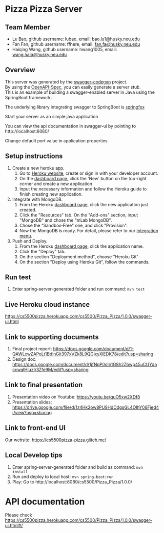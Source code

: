 # Pizza Pizza Server

## Team Member
* Lu Bao, github username: lubao, email: bao.lu1@husky.neu.edu
* Fan Fan, github username: ffhere, email: fan.fa@husky.neu.edu
* Haiqing Wang, github username: hwang1005, email: wang.haiq@husky.neu.edu

## Overview  
This server was generated by the [swagger-codegen](https://github.com/swagger-api/swagger-codegen) project.  
By using the [OpenAPI-Spec](https://github.com/swagger-api/swagger-core), you can easily generate a server stub.  
This is an example of building a swagger-enabled server in Java using the SpringBoot framework.  

The underlying library integrating swagger to SpringBoot is [springfox](https://github.com/springfox/springfox)  

Start your server as an simple java application  

You can view the api documentation in swagger-ui by pointing to  
http://localhost:8080/  

Change default port value in application.properties

## Setup instructions
1. Create a new heroku app. 
    1. Go to [Heroku website](https://dashboard.heroku.com/apps), create or sign in with your developer account.
    2. On the [dashboard page](https://dashboard.heroku.com/apps), click the 'New' button on the top-right corner and create a new application
    3. Input the necessary information and follow the Heroku guide to finish creating new application.
2. Integrate with MongoDB.
    1. From the Heroku [dashboard page](https://dashboard.heroku.com/apps), click the new application just created.
    2. Click the "Resources" tab. On the "Add-ons" section, input "MongoDB" and chose the "mLab MongoDB". 
    3. Chose the "Sandbox-Free" one, and click "Provision".
    4. Now the MongoDB is ready. For detail, please refer to our [integration menu](https://drive.google.com/file/d/1t-NGswKJuKyeh8JcYwNaUFvojBf1FSiW/view?usp=sharing).
3. Push and Deploy.
    1. From the Heroku [dashboard page](https://dashboard.heroku.com/apps), click the application name.
    2. Click the "Deploy" tab.
    3. On the section "Deployment method", choose "Heroku Git"
    4. On the section "Deploy using Heroku Git", follow the commands. 

## Run test
1. Enter spring-server-generated folder and run command: `mvn test`

## Live Heroku cloud instance
https://cs5500pizza.herokuapp.com/cs5500/Pizza_Pizza/1.0.0/swagger-ui.html

## Link to supporting documents
1. Final project report: https://docs.google.com/document/d/1-QAWLcwZAPoLt1BdlnGit397xVZk8L9QGixyXlEDK78/edit?usp=sharing
2. Design doc: https://docs.google.com/document/d/1jfNpP0dIn1G8h2Zbwp45uCUYdaccwqIHluzIr3Zfe9M/edit?usp=sharing

## Link to final presentation
1. Presentation video on Youtube: https://youtu.be/quO5xw2XDf8
2. Presentation slides: https://drive.google.com/file/d/1z4Hk2ow8PU9HdCdgoGL4OlhY06Fjed4i/view?usp=sharing

## Link to front-end UI
Our website: https://cs5500pizza-pizza.glitch.me/

## Local Develop tips
1. Enter spring-server-generated folder and build as command: `mvn install`
2. Run and deploy to local host: `mvn spring-boot:run`
3. Play: Go to http://localhost:8080/cs5500/Pizza_Pizza/1.0.0/


# API documentation
Please check https://cs5500pizza.herokuapp.com/cs5500/Pizza_Pizza/1.0.0/swagger-ui.html#/
